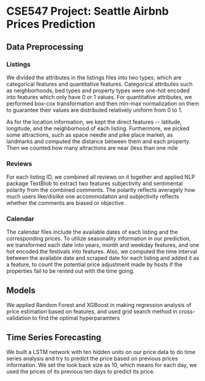 # CSE547 Project: Seattle Airbnb Prices Prediction 

## Data Preprocessing

### Listings

We divided the attributes in the listings files into two types, which are categorical features and quantitative features. Categorical attributes such as neighborhoods, bed types and property types were one-hot encoded into features which only have 0 or 1 values. For quantitative attributes, we performed box-cox transformation and then min-max normalization on them to guarantee their values are distributed relatively uniform from 0 to 1.

As for the location information, we kept the direct features -- latitude, longitude, and the neighborhood of each listing. Furthermore, we picked some attractions, such as space needle and pike place market, as landmarks and computed the distance between them and each property. Then we counted how many attractions are near (less than one mile

### Reviews

For each listing ID, we combined all reviews on it together and applied NLP package TextBlob to extract two features subjectivity and sentimental polarity from the combined comments. The polarity reflects averagely how much users like/dislike one accommodation and subjectivity reflects whether the comments are biased or objective.

### Calendar

The calendar files include the available dates of each listing and the corresponding prices. To utilize seasonality information in our prediction, we transformed each date into years, month and weekday features, and one hot encoded the festivals into features. Also, we computed the time interval between the available date and scraped date for each listing and added it as a feature, to count the potential price adjustment made by hosts if the properties fail to be rented out with the time going. 

## Models

We applied Random Forest and XGBoost in making regression analysis of price estimation based on features, and used grid search method in cross-validation to find the optimal hyperparamters

## Time Series Forecasting

We built a LSTM network with ten hidden units on our price data to do time series analysis and try to predict the price based on previous prices information. We set the look back size as 10, which means for each day, we used the prices of its previous ten days to predict its price. 
